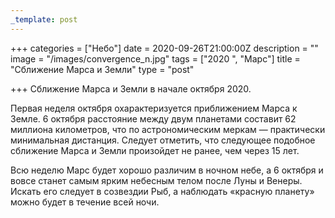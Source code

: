 ```yaml
---
_template: post
---
```



+++
categories = ["Небо"]
date = 2020-09-26T21:00:00Z
description = ""
image = "/images/convergence_n.jpg"
tags = ["2020 ", "Марс"]
title = "Сближение Марса и Земли"
type = "post"

+++
Сближение Марса и Земли в начале октября 2020.  
  
Первая неделя октября охарактеризуется приближением Марса к Земле. 6 октября расстояние между двум планетами составит 62 миллиона километров, что по астрономическим меркам — практически минимальная дистанция. Следует отметить, что следующее подобное сближение Марса и Земли произойдет не ранее, чем через 15 лет.  
  
Всю неделю Марс будет хорошо различим в ночном небе, а 6 октября и вовсе станет самым ярким небесным телом после Луны и Венеры. Искать его следует в созвездии Рыб, а наблюдать «красную планету» можно будет в течение всей ночи.
